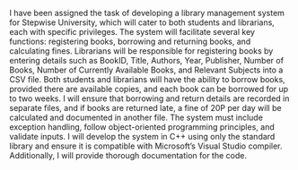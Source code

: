 I have been assigned the task of developing a library management system for Stepwise University, which will cater to both students and librarians, each with specific privileges. The system will facilitate several key functions: registering books, borrowing and returning books, and calculating fines. Librarians will be responsible for registering books by entering details such as BookID, Title, Authors, Year, Publisher, Number of Books, Number of Currently Available Books, and Relevant Subjects into a CSV file. Both students and librarians will have the ability to borrow books, provided there are available copies, and each book can be borrowed for up to two weeks. I will ensure that borrowing and return details are recorded in separate files, and if books are returned late, a fine of 20P per day will be calculated and documented in another file. The system must include exception handling, follow object-oriented programming principles, and validate inputs. I will develop the system in C++ using only the standard library and ensure it is compatible with Microsoft’s Visual Studio compiler. Additionally, I will provide thorough documentation for the code.
